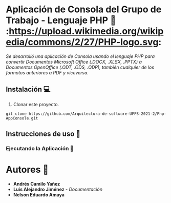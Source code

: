 # Aplicación de Consola del Grupo de Trabajo - Lenguaje PHP :white_square_button: :https://upload.wikimedia.org/wikipedia/commons/2/27/PHP-logo.svg:
_Se desarrolló una aplicación de Consola usando el lenguaje PHP para convertir Documentos Microsoft Office (.DOCX, .XLSX, .PPTX) a Documentos OpenOffice (.ODT, .ODS, .ODP), también cualquier de los formatos anteriores a PDF y viceversa._

## Instalación  💻
1. Clonar este proyecto.
  ```
  git clone https://github.com/Arquitectura-de-software-UFPS-2021-2/Php-AppConsole.git
  ```
## Instrucciones de uso :page_facing_up:
### Ejecutando la Aplicación 🧨
# Autores :busts_in_silhouette:
- **Andrés Camilo Yañez** 
- **Luis Alejandro Jiménez** - *Documentación*
- **Nelson Eduardo Amaya**  
